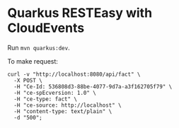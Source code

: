 # Quarkus RESTEasy with CloudEvents

Run `mvn quarkus:dev`.

To make request:

``` shell script
curl -v "http://localhost:8080/api/fact" \
  -X POST \
  -H "Ce-Id: 536808d3-88be-4077-9d7a-a3f162705f79" \
  -H "ce-spEcversion: 1.0" \
  -H "ce-type: fact" \ 
  -H "ce-source: http://localhost" \                          
  -H "content-type: text/plain" \      
  -d "500";
```